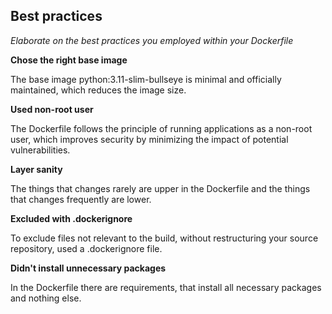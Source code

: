 ## Best practices

*Elaborate on the best practices you employed within your Dockerfile*

**Chose the right base image**

The base image python:3.11-slim-bullseye is minimal and officially maintained, which reduces the image size.

**Used non-root user**

The Dockerfile follows the principle of running applications as a non-root user, which improves security by minimizing the impact of potential vulnerabilities.

**Layer sanity**

The things that changes rarely are upper in the Dockerfile and the things that changes frequently are lower.

**Excluded with .dockerignore**

To exclude files not relevant to the build, without restructuring your source repository, used a .dockerignore file.

**Didn't install unnecessary packages**

In the Dockerfile there are requirements, that install all necessary packages and nothing else.

